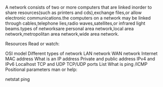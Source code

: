 A network consists of two or more computers that are linked inorder to share resources(such as printers and cds),exchange files,or allow electronic communications.the computers on a network may be linked through cables,telephone lies,radio waves,satellites,or infrared light beams.types of networksare personal area network,local area network,metropolitan area network,wide area network.

Resources
Read or watch:

OSI model
Different types of network
LAN network
WAN network
Internet
MAC address
What is an IP address
Private and public address
IPv4 and IPv6
Localhost
TCP and UDP
TCP/UDP ports List
What is ping /ICMP
Positional parameters
man or help:

netstat
ping
